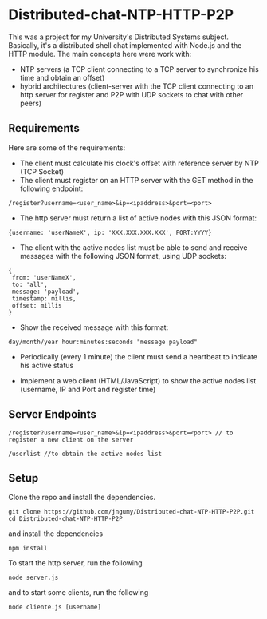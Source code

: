 # Distributed-chat-NTP-HTTP-P2P

This was a project for my University's Distributed Systems subject. Basically, it's a  distributed shell chat implemented with Node.js and the HTTP module. The main concepts here were work with:
* NTP servers (a TCP client connecting to a TCP server to synchronize his time and obtain an offset)
* hybrid architectures (client-server with the TCP client connecting to an http server for register and P2P with UDP sockets to chat with other peers)

## Requirements
Here are some of the requirements:
* The client must calculate his clock's offset with reference server by NTP (TCP Socket)
* The client must register on an HTTP server with the GET method in the following endpoint:
 ```
/register?username=<user_name>&ip=<ipaddress>&port=<port>
```
* The http server must return a list of active nodes with this JSON format:

 ```
{username: 'userNameX', ip: 'XXX.XXX.XXX.XXX', PORT:YYYY}
```

* The client with the active nodes list must be able to send and receive messages with the following JSON format, using UDP sockets:

 ```
{ 
  from: 'userNameX',
  to: 'all',
  message: 'payload',
  timestamp: millis,
  offset: millis
}
```
* Show the received message with this format:
 ```
day/month/year hour:minutes:seconds "message payload"
```

* Periodically (every 1 minute) the client must send a heartbeat to indicate his active status

* Implement a web client (HTML/JavaScript) to show the active nodes list (username, IP and Port and register time)

## Server Endpoints

 ```
/register?username=<user_name>&ip=<ipaddress>&port=<port> // to register a new client on the server

/userlist //to obtain the active nodes list
```

## Setup

Clone the repo and install the dependencies.

 ```
git clone https://github.com/jngumy/Distributed-chat-NTP-HTTP-P2P.git
cd Distributed-chat-NTP-HTTP-P2P

```
and install the dependencies

 ```
npm install

```

To start the  http server, run the following

 ```
node server.js 

```

and to start some clients, run the following

 ```
node cliente.js [username]

```

